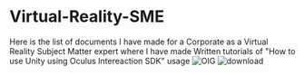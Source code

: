 # Virtual-Reality-SME
Here is the list of documents I have made for a Corporate as a Virtual Reality Subject Matter expert where I have made Written tutorials of "How to use Unity using Oculus Intereaction SDK" usage
![OIG](https://github.com/saumy007/Virtual-Reality-SME/assets/100237166/bd430f6d-8e20-4b66-adef-a7c5749ea5ec)
![download](https://github.com/saumy007/Virtual-Reality-SME/assets/100237166/bf8003a5-75b7-4279-bd67-de66cecfc172)
